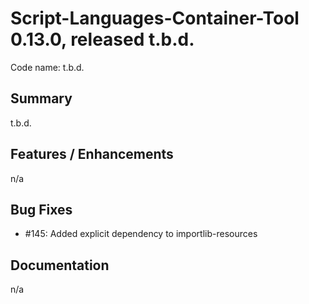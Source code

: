 # Script-Languages-Container-Tool 0.13.0, released t.b.d.

Code name: t.b.d.

## Summary 

t.b.d.

## Features / Enhancements

 n/a 

## Bug Fixes

 - #145: Added explicit dependency to importlib-resources 

## Documentation

 n/a

